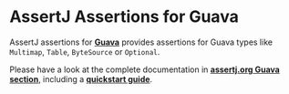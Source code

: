 AssertJ Assertions for Guava
=========================

AssertJ assertions for [**Guava**](http://code.google.com/p/guava-libraries/) provides assertions for Guava types like `Multimap`, `Table`, `ByteSource` or `Optional`.  

Please have a look at the complete documentation in [**assertj.org Guava section**](http://joel-costigliola.github.io/assertj/assertj-guava.html), including a [**quickstart guide**](http://joel-costigliola.github.io/assertj/assertj-guava.html#quickstart).

